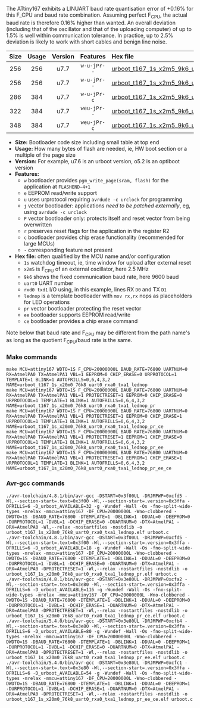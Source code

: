 The ATtiny167 exhibits a LINUART baud rate quantisation error of +0.16% for this F_CPU and baud rate combination. Assuming perfect F<sub>CPU</sub>, the actual baud rate is therefore 0.16% higher than wanted. An overall deviation (including that of the oscillator and that of the uploading computer) of up to 1.5% is well within communication tolerance. In practice, up to 2.5% deviation is likely to work with short cables and benign line noise.

|Size|Usage|Version|Features|Hex file|
|:-:|:-:|:-:|:-:|:--|
|256|256|u7.7|`w-u-jPr--`|[urboot_t167_1s_x2m5_9k6_uart0_rxa0_txa1_lednop.hex](https://raw.githubusercontent.com/stefanrueger/urboot.hex/main/mcus/attiny167/watchdog_1_s/external_oscillator/+2m500000_hz/+++9k6_baud/uart0_rxa0_txa1/lednop/urboot_t167_1s_x2m5_9k6_uart0_rxa0_txa1_lednop.hex)|
|256|256|u7.7|`w-u-jPr--`|[urboot_t167_1s_x2m5_9k6_uart0_rxa0_txa1_lednop_pr.hex](https://raw.githubusercontent.com/stefanrueger/urboot.hex/main/mcus/attiny167/watchdog_1_s/external_oscillator/+2m500000_hz/+++9k6_baud/uart0_rxa0_txa1/lednop/urboot_t167_1s_x2m5_9k6_uart0_rxa0_txa1_lednop_pr.hex)|
|286|384|u7.7|`w-u-jPr-c`|[urboot_t167_1s_x2m5_9k6_uart0_rxa0_txa1_lednop_pr_ce.hex](https://raw.githubusercontent.com/stefanrueger/urboot.hex/main/mcus/attiny167/watchdog_1_s/external_oscillator/+2m500000_hz/+++9k6_baud/uart0_rxa0_txa1/lednop/urboot_t167_1s_x2m5_9k6_uart0_rxa0_txa1_lednop_pr_ce.hex)|
|322|384|u7.7|`weu-jPr--`|[urboot_t167_1s_x2m5_9k6_uart0_rxa0_txa1_lednop_pr_ee.hex](https://raw.githubusercontent.com/stefanrueger/urboot.hex/main/mcus/attiny167/watchdog_1_s/external_oscillator/+2m500000_hz/+++9k6_baud/uart0_rxa0_txa1/lednop/urboot_t167_1s_x2m5_9k6_uart0_rxa0_txa1_lednop_pr_ee.hex)|
|348|384|u7.7|`weu-jPr-c`|[urboot_t167_1s_x2m5_9k6_uart0_rxa0_txa1_lednop_pr_ee_ce.hex](https://raw.githubusercontent.com/stefanrueger/urboot.hex/main/mcus/attiny167/watchdog_1_s/external_oscillator/+2m500000_hz/+++9k6_baud/uart0_rxa0_txa1/lednop/urboot_t167_1s_x2m5_9k6_uart0_rxa0_txa1_lednop_pr_ee_ce.hex)|

- **Size:** Bootloader code size including small table at top end
- **Usage:** How many bytes of flash are needed, ie, HW boot section or a multiple of the page size
- **Version:** For example, u7.6 is an urboot version, o5.2 is an optiboot version
- **Features:**
  + `w` bootloader provides `pgm_write_page(sram, flash)` for the application at `FLASHEND-4+1`
  + `e` EEPROM read/write support
  + `u` uses urprotocol requiring `avrdude -c urclock` for programming
  + `j` vector bootloader: applications *need to be patched externally*, eg, using `avrdude -c urclock`
  + `P` vector bootloader only: protects itself and reset vector from being overwritten
  + `r` preserves reset flags for the application in the register R2
  + `c` bootloader provides chip erase functionality (recommended for large MCUs)
  + `-` corresponding feature not present
- **Hex file:** often qualified by the MCU name and/or configuration
  + `1s` watchdog timeout, ie, time window for upload after external reset
  + `x2m5` is F<sub>CPU</sub> of an external oscillator, here 2.5 MHz
  + `9k6` shows the fixed communication baud rate, here 9600 baud
  + `uart0` UART number
  + `rxd0 txd1` I/O using, in this example, lines RX `D0` and TX `D1`
  + `lednop` is a template bootloader with `mov rx,rx` nops as placeholders for LED operations
  + `pr` vector bootloader protecting the reset vector
  + `ee` bootloader supports EEPROM read/write
  + `ce` bootloader provides a chip erase command


Note below that baud rate and F<sub>CPU</sub> may be different from the path name's as long as the quotient F<sub>CPU</sub>/baud rate is the same.

### Make commands
```
make MCU=attiny167 WDTO=1S F_CPU=20000000L BAUD_RATE=76800 UARTNUM=0 RX=AtmelPA0 TX=AtmelPA1 VBL=1 EEPROM=0 CHIP_ERASE=0 URPROTOCOL=1 TEMPLATE=1 BLINK=1 AUTOFRILLS=0,6,4,3,2 NAME=urboot_t167_1s_x20m0_76k8_uart0_rxa0_txa1_lednop
make MCU=attiny167 WDTO=1S F_CPU=20000000L BAUD_RATE=76800 UARTNUM=0 RX=AtmelPA0 TX=AtmelPA1 VBL=1 PROTECTRESET=1 EEPROM=0 CHIP_ERASE=0 URPROTOCOL=1 TEMPLATE=1 BLINK=1 AUTOFRILLS=0,6,4,3,2 NAME=urboot_t167_1s_x20m0_76k8_uart0_rxa0_txa1_lednop_pr
make MCU=attiny167 WDTO=1S F_CPU=20000000L BAUD_RATE=76800 UARTNUM=0 RX=AtmelPA0 TX=AtmelPA1 VBL=1 PROTECTRESET=1 EEPROM=0 CHIP_ERASE=1 URPROTOCOL=1 TEMPLATE=1 BLINK=1 AUTOFRILLS=0,6,4,3,2 NAME=urboot_t167_1s_x20m0_76k8_uart0_rxa0_txa1_lednop_pr_ce
make MCU=attiny167 WDTO=1S F_CPU=20000000L BAUD_RATE=76800 UARTNUM=0 RX=AtmelPA0 TX=AtmelPA1 VBL=1 PROTECTRESET=1 EEPROM=1 CHIP_ERASE=0 URPROTOCOL=1 TEMPLATE=1 BLINK=1 AUTOFRILLS=0,6,4,3,2 NAME=urboot_t167_1s_x20m0_76k8_uart0_rxa0_txa1_lednop_pr_ee
make MCU=attiny167 WDTO=1S F_CPU=20000000L BAUD_RATE=76800 UARTNUM=0 RX=AtmelPA0 TX=AtmelPA1 VBL=1 PROTECTRESET=1 EEPROM=1 CHIP_ERASE=1 URPROTOCOL=1 TEMPLATE=1 BLINK=1 AUTOFRILLS=0,6,4,3,2 NAME=urboot_t167_1s_x20m0_76k8_uart0_rxa0_txa1_lednop_pr_ee_ce
```

### Avr-gcc commands
```
./avr-toolchain/4.8.1/bin/avr-gcc -DSTART=0x3f00UL -DRJMPWP=0xcfd5 -Wl,--section-start=.text=0x3f00 -Wl,--section-start=.version=0x3ffa -DFRILLS=6 -D_urboot_AVAILABLE=32 -g -Wundef -Wall -Os -fno-split-wide-types -mrelax -mmcu=attiny167 -DF_CPU=20000000L -Wno-clobbered -DWDTO=1S -DBAUD_RATE=76800 -DTEMPLATE=1 -DBLINK=1 -DDUAL=0 -DEEPROM=0 -DURPROTOCOL=1 -DVBL=1 -DCHIP_ERASE=0 -DUARTNUM=0 -DTX=AtmelPA1 -DRX=AtmelPA0 -Wl,--relax -nostartfiles -nostdlib -o urboot_t167_1s_x20m0_76k8_uart0_rxa0_txa1_lednop.elf urboot.c
./avr-toolchain/4.8.1/bin/avr-gcc -DSTART=0x3f00UL -DRJMPWP=0xcfd5 -Wl,--section-start=.text=0x3f00 -Wl,--section-start=.version=0x3ffa -DFRILLS=6 -D_urboot_AVAILABLE=18 -g -Wundef -Wall -Os -fno-split-wide-types -mrelax -mmcu=attiny167 -DF_CPU=20000000L -Wno-clobbered -DWDTO=1S -DBAUD_RATE=76800 -DTEMPLATE=1 -DBLINK=1 -DDUAL=0 -DEEPROM=0 -DURPROTOCOL=1 -DVBL=1 -DCHIP_ERASE=0 -DUARTNUM=0 -DTX=AtmelPA1 -DRX=AtmelPA0 -DPROTECTRESET=1 -Wl,--relax -nostartfiles -nostdlib -o urboot_t167_1s_x20m0_76k8_uart0_rxa0_txa1_lednop_pr.elf urboot.c
./avr-toolchain/4.8.1/bin/avr-gcc -DSTART=0x3e80UL -DRJMPWP=0xcfa2 -Wl,--section-start=.text=0x3e80 -Wl,--section-start=.version=0x3ffa -DFRILLS=6 -D_urboot_AVAILABLE=116 -g -Wundef -Wall -Os -fno-split-wide-types -mrelax -mmcu=attiny167 -DF_CPU=20000000L -Wno-clobbered -DWDTO=1S -DBAUD_RATE=76800 -DTEMPLATE=1 -DBLINK=1 -DDUAL=0 -DEEPROM=0 -DURPROTOCOL=1 -DVBL=1 -DCHIP_ERASE=1 -DUARTNUM=0 -DTX=AtmelPA1 -DRX=AtmelPA0 -DPROTECTRESET=1 -Wl,--relax -nostartfiles -nostdlib -o urboot_t167_1s_x20m0_76k8_uart0_rxa0_txa1_lednop_pr_ce.elf urboot.c
./avr-toolchain/5.4.0/bin/avr-gcc -DSTART=0x3e80UL -DRJMPWP=0xcfb4 -Wl,--section-start=.text=0x3e80 -Wl,--section-start=.version=0x3ffa -DFRILLS=6 -D_urboot_AVAILABLE=80 -g -Wundef -Wall -Os -fno-split-wide-types -mrelax -mmcu=attiny167 -DF_CPU=20000000L -Wno-clobbered -DWDTO=1S -DBAUD_RATE=76800 -DTEMPLATE=1 -DBLINK=1 -DDUAL=0 -DEEPROM=1 -DURPROTOCOL=1 -DVBL=1 -DCHIP_ERASE=0 -DUARTNUM=0 -DTX=AtmelPA1 -DRX=AtmelPA0 -DPROTECTRESET=1 -Wl,--relax -nostartfiles -nostdlib -o urboot_t167_1s_x20m0_76k8_uart0_rxa0_txa1_lednop_pr_ee.elf urboot.c
./avr-toolchain/5.4.0/bin/avr-gcc -DSTART=0x3e80UL -DRJMPWP=0xcfc1 -Wl,--section-start=.text=0x3e80 -Wl,--section-start=.version=0x3ffa -DFRILLS=6 -D_urboot_AVAILABLE=54 -g -Wundef -Wall -Os -fno-split-wide-types -mrelax -mmcu=attiny167 -DF_CPU=20000000L -Wno-clobbered -DWDTO=1S -DBAUD_RATE=76800 -DTEMPLATE=1 -DBLINK=1 -DDUAL=0 -DEEPROM=1 -DURPROTOCOL=1 -DVBL=1 -DCHIP_ERASE=1 -DUARTNUM=0 -DTX=AtmelPA1 -DRX=AtmelPA0 -DPROTECTRESET=1 -Wl,--relax -nostartfiles -nostdlib -o urboot_t167_1s_x20m0_76k8_uart0_rxa0_txa1_lednop_pr_ee_ce.elf urboot.c
```

